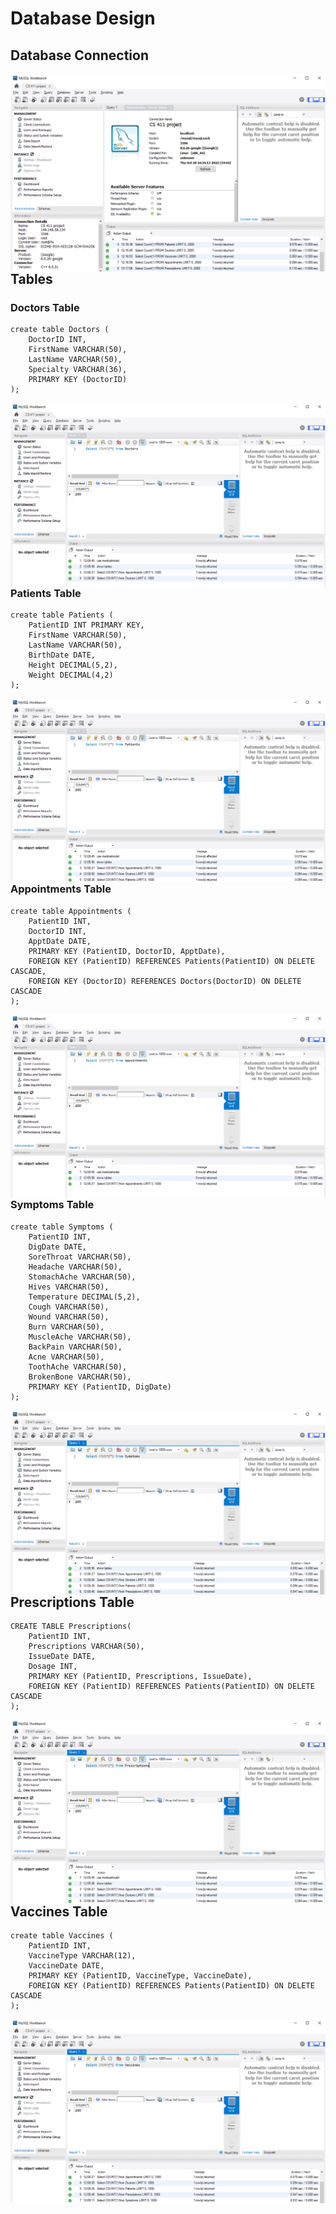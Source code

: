 # Database Design

## Database Connection

<center>
	<img src = "Screenshots/connection.png" style = "float: left; margin-right; 10px;">
</center>

## Tables

### Doctors Table

```
create table Doctors (
	DoctorID INT,
	FirstName VARCHAR(50),
	LastName VARCHAR(50),
	Specialty VARCHAR(36),
	PRIMARY KEY (DoctorID)
);
```

<center>
    <img src = "Screenshots/Doctors_count.png" style = "float: left; margin-right; 10px;">
</center>

### Patients Table

```
create table Patients (
	PatientID INT PRIMARY KEY,
	FirstName VARCHAR(50),
	LastName VARCHAR(50),
	BirthDate DATE,
	Height DECIMAL(5,2),
	Weight DECIMAL(4,2)
);
```

<center>
    <img src = "Screenshots/Patients_count.png" style = "float: left; margin-right; 10px;">
</center>

### Appointments Table

```
create table Appointments (
	PatientID INT,
	DoctorID INT,
	ApptDate DATE,
	PRIMARY KEY (PatientID, DoctorID, ApptDate),
    FOREIGN KEY (PatientID) REFERENCES Patients(PatientID) ON DELETE CASCADE,
	FOREIGN KEY (DoctorID) REFERENCES Doctors(DoctorID) ON DELETE CASCADE
);
```

<center>
    <img src = "Screenshots/Appointments_count.png" style = "float: left; margin-right; 10px;">
</center>

### Symptoms Table

```
create table Symptoms (
	PatientID INT,
	DigDate DATE,
	SoreThroat VARCHAR(50),
	Headache VARCHAR(50),
	StomachAche VARCHAR(50),
	Hives VARCHAR(50),
	Temperature DECIMAL(5,2),
	Cough VARCHAR(50),
	Wound VARCHAR(50),
	Burn VARCHAR(50),
	MuscleAche VARCHAR(50),
	BackPain VARCHAR(50),
	Acne VARCHAR(50),
	ToothAche VARCHAR(50),
	BrokenBone VARCHAR(50),
	PRIMARY KEY (PatientID, DigDate)
);
```

<center>
    <img src = "Screenshots/Symptoms_count.png" style = "float: left; margin-right; 10px;">
</center>

## Prescriptions Table

```
CREATE TABLE Prescriptions(
    PatientID INT,
    Prescriptions VARCHAR(50),
    IssueDate DATE,
    Dosage INT,
    PRIMARY KEY (PatientID, Prescriptions, IssueDate),
    FOREIGN KEY (PatientID) REFERENCES Patients(PatientID) ON DELETE CASCADE
);
```

<center>
    <img src = "Screenshots/Prescriptions_count.png" style = "float: left; margin-right; 10px;">
</center>

## Vaccines Table

```
create table Vaccines (
	PatientID INT,
	VaccineType VARCHAR(12),
	VaccineDate DATE,
	PRIMARY KEY (PatientID, VaccineType, VaccineDate),
	FOREIGN KEY (PatientID) REFERENCES Patients(PatientID) ON DELETE CASCADE
);
```

<center>
    <img src = "Screenshots/Vaccines_count.png" style = "float: left; margin-right; 10px;">
</center>
